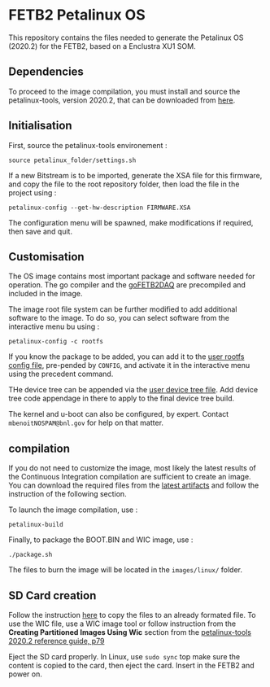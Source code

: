 # FETB2 Petalinux OS 

This repository contains the files needed to generate the Petalinux OS (2020.2) for the FETB2, based on a Enclustra XU1 SOM. 


## Dependencies 
To proceed to the image compilation, you must install and source the petalinux-tools, version 2020.2, that can be downloaded from [here](https://www.xilinx.com/support/download/index.html/content/xilinx/en/downloadNav/embedded-design-tools/2020-2.html). 


## Initialisation

First, source the petalinux-tools environement : 
```
source petalinux_folder/settings.sh
```

If a new Bitstream is to be imported, generate the XSA file for this firmware, and copy the file to the root repository folder, then load the file in the project using : 

```
petalinux-config --get-hw-description FIRMWARE.XSA
```

The configuration menu will be spawned, make modifications if required, then save and quit. 

## Customisation

The OS image contains most important package and software needed for operation. The go compiler and the [goFETB2DAQ](https://gitlab.cern.ch/BNL-ATLAS/larphase2/fetb2/gofetb2daq) are precompiled and included in the image. 

The image root file system can be further modified to add additional software to the image. To do so, you can select software from the interactive menu bu using : 

```
petalinux-config -c rootfs
```

If you know the package to be added, you can add it to the [user rootfs config file](https://gitlab.cern.ch/BNL-ATLAS/larphase2/fetb2/fetb2os/fetb2_xu1_15eg/-/blob/master/project-spec/meta-user/conf/user-rootfsconfig), pre-pended by `CONFIG`, and activate it in the interactive menu using the precedent command. 

THe device tree can be appended via the [user device tree file](https://gitlab.cern.ch/BNL-ATLAS/larphase2/fetb2/fetb2os/fetb2_xu1_15eg/-/blob/master/project-spec/meta-user/recipes-bsp/device-tree/files/system-user.dtsi). Add device tree code appendage in there to apply to the final device tree build.

The kernel and u-boot can also be configured, by expert. Contact `mbenoitNOSPAM@bnl.gov` for help on that matter.

## compilation

If you do not need to customize the image, most likely the latest results of the Continuous Integration compilation are sufficient to create an image. You can download the required files from the [latest artifacts](https://gitlab.cern.ch/BNL-ATLAS/larphase2/fetb2/fetb2os/fetb2_xu1_15eg/-/jobs/artifacts/master/browse?job=build) and follow the instruction of the following section. 

To launch the image compilation, use : 

```
petalinux-build
```

Finally, to package the BOOT.BIN and WIC image, use : 

```
./package.sh
```

The files to burn the image will be located in the `images/linux/` folder.


## SD Card creation 

Follow the instruction [here](https://github.com/enclustra/PetalinuxDocumentation/blob/master/doc/SD_boot_mode.md) to copy the files to an already formated file.  To use the WIC file, use a WIC image tool or follow instruction from the **Creating Partitioned Images Using Wic** section from the [petalinux-tools 2020.2 reference guide, p79](https://www.xilinx.com/support/documentation/sw_manuals/xilinx2020_2/ug1144-petalinux-tools-reference-guide.pdf)

Eject the SD card properly. In Linux, use `sudo sync` top make sure the content is copied to the card, then eject the card. Insert in the FETB2 and power on. 

